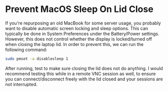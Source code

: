 # Prevent MacOS Sleep On Lid Close

If you're repurposing an old MacBook for some server usage, you probably want to disable automatic screen locking and sleep options. This can typically be done in System Preferences under the Battery/Power settings. However, this does not control whether the display is locked/turned off when closing the laptop lid. In order to prevent this, we can run the following command:

```bash
sudo pmset -a disablesleep 1
```

After running, test to make sure closing the lid does not do anything. I would recommend testing this while in a remote VNC session as well, to ensure you can connect/disconnect freely with the lid closed and your sessions are not interrupted.
